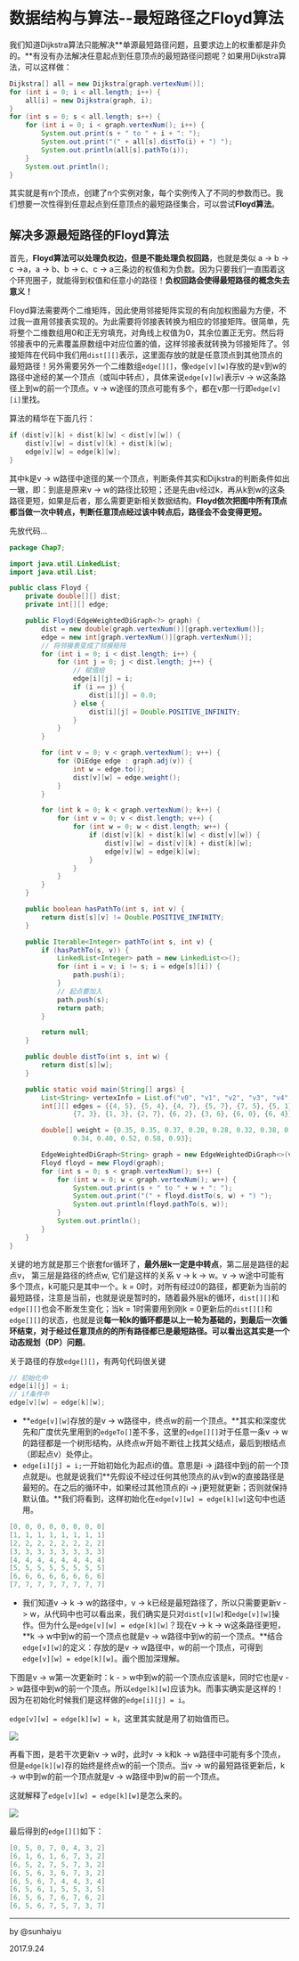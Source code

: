 # 数据结构与算法--最短路径之Floyd算法

我们知道Dijkstra算法只能解决**单源最短路径问题，且要求边上的权重都是非负的。**有没有办法解决任意起点到任意顶点的最短路径问题呢？如果用Dijkstra算法，可以这样做：

```java
Dijkstra[] all = new Dijkstra[graph.vertexNum()];
for (int i = 0; i < all.length; i++) {
  	all[i] = new Dijkstra(graph, i);
}
for (int s = 0; s < all.length; s++) {
  	for (int i = 0; i < graph.vertexNum(); i++) {
    	System.out.print(s + " to " + i + ": ");
    	System.out.print("(" + all[s].distTo(i) + ") ");
    	System.out.println(all[s].pathTo(i));
  	}
  	System.out.println();
}
```

其实就是有n个顶点，创建了n个实例对象，每个实例传入了不同的参数而已。我们想要一次性得到任意起点到任意顶点的最短路径集合，可以尝试**Floyd算法**。

## 解决多源最短路径的Floyd算法

首先，**Floyd算法可以处理负权边，但是不能处理负权回路**，也就是类似 a -> b -> c ->a，a -> b、b -> c、c -> a三条边的权值和为负数。因为只要我们一直围着这个环兜圈子，就能得到权值和任意小的路径！**负权回路会使得最短路径的概念失去意义！**

Floyd算法需要两个二维矩阵，因此使用邻接矩阵实现的有向加权图最为方便，不过我一直用邻接表实现的。为此需要将邻接表转换为相应的邻接矩阵。很简单，先将整个二维数组用0和正无穷填充，对角线上权值为0，其余位置正无穷。然后将邻接表中的元素覆盖原数组中对应位置的值，这样邻接表就转换为邻接矩阵了。邻接矩阵在代码中我们用`dist[][]`表示，这里面存放的就是任意顶点到其他顶点的最短路径！另外需要另外一个二维数组`edge[][]`，像`edge[v][w]`存放的是v到w的路径中途经的某一个顶点（或叫中转点），具体来说`edge[v][w]`表示v -> w这条路径上到w的前一个顶点。v -> w途径的顶点可能有多个，都在v那一行即`edge[v][i]`里找。

算法的精华在下面几行：

```java
if (dist[v][k] + dist[k][w] < dist[v][w]) {
  	dist[v][w] = dist[v][k] + dist[k][w];
  	edge[v][w] = edge[k][w];
}
```

其中k是v -> w路径中途径的某一个顶点，判断条件其实和Dijkstra的判断条件如出一辙，即：到底是原来v -> w的路径比较短；还是先由v经过k，再从k到w的这条路径更短，如果是后者，那么需要更新相关数据结构。**Floyd依次把图中所有顶点都当做一次中转点，判断任意顶点经过该中转点后，路径会不会变得更短。**

先放代码...

```java
package Chap7;

import java.util.LinkedList;
import java.util.List;

public class Floyd {
    private double[][] dist;
    private int[][] edge;

    public Floyd(EdgeWeightedDiGraph<?> graph) {
        dist = new double[graph.vertexNum()][graph.vertexNum()];
        edge = new int[graph.vertexNum()][graph.vertexNum()];
        // 将邻接表变成了邻接矩阵
        for (int i = 0; i < dist.length; i++) {
            for (int j = 0; j < dist.length; j++) {
                // 赋值给
                edge[i][j] = i;
                if (i == j) {
                    dist[i][j] = 0.0;
                } else {
                    dist[i][j] = Double.POSITIVE_INFINITY;
                }
            }
        }

        for (int v = 0; v < graph.vertexNum(); v++) {
            for (DiEdge edge : graph.adj(v)) {
                int w = edge.to();
                dist[v][w] = edge.weight();
            }
        }

        for (int k = 0; k < graph.vertexNum(); k++) {
            for (int v = 0; v < dist.length; v++) {
                for (int w = 0; w < dist.length; w++) {
                    if (dist[v][k] + dist[k][w] < dist[v][w]) {
                        dist[v][w] = dist[v][k] + dist[k][w];
                        edge[v][w] = edge[k][w];
                    }
                }
            }
        }
    }

    public boolean hasPathTo(int s, int v) {
        return dist[s][v] != Double.POSITIVE_INFINITY;
    }

    public Iterable<Integer> pathTo(int s, int v) {
        if (hasPathTo(s, v)) {
            LinkedList<Integer> path = new LinkedList<>();
            for (int i = v; i != s; i = edge[s][i]) {
                path.push(i);
            }
            // 起点要加入
            path.push(s);
            return path;
        }

        return null;
    }

    public double distTo(int s, int w) {
        return dist[s][w];
    }

    public static void main(String[] args) {
        List<String> vertexInfo = List.of("v0", "v1", "v2", "v3", "v4", "v5", "v6", "v7");
        int[][] edges = {{4, 5}, {5, 4}, {4, 7}, {5, 7}, {7, 5}, {5, 1}, {0, 4}, {0, 2},
                {7, 3}, {1, 3}, {2, 7}, {6, 2}, {3, 6}, {6, 0}, {6, 4}};

        double[] weight = {0.35, 0.35, 0.37, 0.28, 0.28, 0.32, 0.38, 0.26, 0.39, 0.29,
                0.34, 0.40, 0.52, 0.58, 0.93};

        EdgeWeightedDiGraph<String> graph = new EdgeWeightedDiGraph<>(vertexInfo, edges, weight);
        Floyd floyd = new Floyd(graph);
        for (int s = 0; s < graph.vertexNum(); s++) {
            for (int w = 0; w < graph.vertexNum(); w++) {
                System.out.print(s + " to " + w + ": ");
                System.out.print("(" + floyd.distTo(s, w) + ") ");
                System.out.println(floyd.pathTo(s, w));
            }
            System.out.println();
        }
    }
}

```

关键的地方就是那三个嵌套for循环了，**最外层k一定是中转点**，第二层是路径的起点v， 第三层是路径的终点w, 它们是这样的关系 v -> k -> w。v -> w途中可能有多个顶点，k可能只是其中一个。k = 0时，对所有经过0的路径，都更新为当前的最短路径，注意是当前，也就是说是暂时的，随着最外层k的循环，`dist[][]`和`edge[][]`也会不断发生变化；当k = 1时需要用到刚k = 0更新后的`dist[][]`和`edge[][]`的状态，也就是说**每一轮k的循环都是以上一轮为基础的，到最后一次循环结束，对于经过任意顶点的的所有路径都已是最短路径。**可以看出**这其实是一个动态规划（DP）问题**。

关于路径的存放`edge[][]`，有两句代码很关键

```java
// 初始化中
edge[i][j] = i;
// if条件中
edge[v][w] = edge[k][w];
```

- **`edge[v][w]`存放的是v -> w路径中，终点w的前一个顶点。**其实和深度优先和广度优先里用到的`edgeTo[]`差不多，这里的`edge[][]`对于任意一条v -> w的路径都是一个树形结构，从终点w开始不断往上找其父结点，最后到根结点（即起点v）处停止。
- `edge[i][j] = i;`一开始初始化为起点i的值。意思是i -> j路径中到j的前一个顶点就是i。也就是说我们**先假设不经过任何其他顶点的从v到w的直接路径是最短的。在之后的循环中，如果经过其他顶点的i -> j更短就更新；否则就保持默认值。**我们将看到，这样初始化在`edge[v][w] = edge[k][w]`这句中也适用。

```java
[0, 0, 0, 0, 0, 0, 0, 0]
[1, 1, 1, 1, 1, 1, 1, 1]
[2, 2, 2, 2, 2, 2, 2, 2]
[3, 3, 3, 3, 3, 3, 3, 3]
[4, 4, 4, 4, 4, 4, 4, 4]
[5, 5, 5, 5, 5, 5, 5, 5]
[6, 6, 6, 6, 6, 6, 6, 6]
[7, 7, 7, 7, 7, 7, 7, 7]
```

- 我们知道v -> k -> w的路径中，v -> k已经是最短路径了，所以只需要更新v -> w，从代码中也可以看出来，我们确实是只对`dist[v][w]`和`edge[v][w]`操作。但为什么是`edge[v][w] = edge[k][w]`？现在v -> k -> w这条路径更短，**k -> w中到w的前一个顶点也就是v -> w路径中到w的前一个顶点。**结合`edge[v][w]`的定义：存放的是v -> w路径中，w的前一个顶点，可得到`edge[v][w] = edge[k][w]`。画个图加深理解。

下图是v -> w第一次更新时：k - > w中到w的前一个顶点应该是k，同时它也是v -> w路径中到w的前一个顶点。所以`edge[k][w]`应该为k。而事实确实是这样的！因为在初始化时候我们是这样做的`edge[i][j] = i`。

`edge[v][w] = edge[k][w] = k`，这里其实就是用了初始值而已。

![](http://obvjfxxhr.bkt.clouddn.com/floyd_IMG_20170924_125055.jpg)

再看下图，是若干次更新v -> w时，此时v -> k和k -> w路径中可能有多个顶点，但是`edge[k][w]`存的始终是终点w的前一个顶点。当v -> w的最短路径更新后，k -> w中到w的前一个顶点就是v -> w路径中到w的前一个顶点。

这就解释了`edge[v][w] = edge[k][w]`是怎么来的。

![](http://obvjfxxhr.bkt.clouddn.com/floyd_IMG_20170924_125139.jpg)

最后得到的`edge[][]`如下：

```java
[0, 5, 0, 7, 0, 4, 3, 2]
[6, 1, 6, 1, 6, 7, 3, 2]
[6, 5, 2, 7, 5, 7, 3, 2]
[6, 5, 6, 3, 6, 7, 3, 2]
[6, 5, 6, 7, 4, 4, 3, 4]
[6, 5, 6, 1, 5, 5, 3, 5]
[6, 5, 6, 7, 6, 7, 6, 2]
[6, 5, 6, 7, 5, 7, 3, 7]
```

---

by @sunhaiyu

2017.9.24
